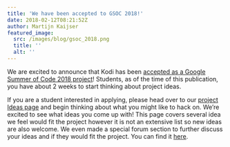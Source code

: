 ```yaml
---
title: 'We have been accepted to GSOC 2018!'
date: 2018-02-12T08:21:52Z
author: Martijn Kaijser
featured_image:
  src: /images/blog/gsoc_2018.png
  title: ''
  alt: ''
---
```

We are excited to announce that Kodi has been [accepted as a Google Summer of Code 2018 project](https://summerofcode.withgoogle.com/organizations/5424326371704832/)! Students, as of the time of this publication, you have about 2 weeks to start thinking about project ideas.

 If you are a student interested in applying, please head over to our [project Ideas page](https://kodi.wiki/view/Google_Summer_of_Code/2018 "GSOC 2015 Kodi Ideas page") and begin thinking about what you might like to hack on. We’re excited to see what ideas you come up with! This page covers several idea we feel would fit the project however it is not an extensive list so new ideas are also welcome. We even made a special forum section to further discuss your ideas and if they would fit the project. You can find it [here](https://forum.kodi.tv/forumdisplay.php?fid=284).

  

 